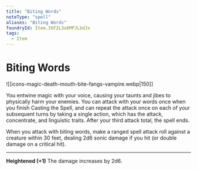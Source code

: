 ```yaml
---
title: "Biting Words"
noteType: "spell"
aliases: "Biting Words"
foundryId: Item.IKF2L3o6MPJLbdJx
tags:
  - Item
---
```


# Biting Words
![[icons-magic-death-mouth-bite-fangs-vampire.webp|150]]

You entwine magic with your voice, causing your taunts and jibes to physically harm your enemies. You can attack with your words once when you finish Casting the Spell, and can repeat the attack once on each of your subsequent turns by taking a single action, which has the attack, concentrate, and linguistic traits. After your third attack total, the spell ends.

When you attack with biting words, make a ranged spell attack roll against a creature within 30 feet, dealing 2d6 sonic damage if you hit (or double damage on a critical hit).

* * *

**Heightened (+1)** The damage increases by 2d6.
